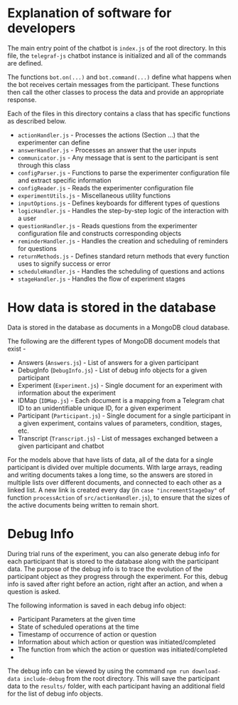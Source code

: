 # Explanation of software for developers

The main entry point of the chatbot is `index.js` of the root directory. In this file, the `telegraf-js` chatbot instance is initialized and all of the commands are defined.

The functions `bot.on(...)` and `bot.command(...)` define what happens when the bot receives certain messages from the participant. These functions then call the other classes to process the data and provide an appropriate response.

Each of the files in this directory contains a class that has specific functions as described below.

* `actionHandler.js` - Processes the actions (Section ...) that the experimenter can define
* `answerHandler.js` - Processes an answer that the user inputs
* `communicator.js` - Any message that is sent to the participant is sent through this class
* `configParser.js` - Functions to parse the experimenter configuration file and extract specific information
* `configReader.js` - Reads the experimenter configuration file
* `experimentUtils.js` - Miscellaneous utility functions 
* `inputOptions.js` - Defines keyboards for different types of questions
* `logicHandler.js` - Handles the step-by-step logic of the interaction with a user
* `questionHandler.js` - Reads questions from the experimenter configuration file and constructs corresponding objects
* `reminderHandler.js` - Handles the creation and scheduling of reminders for questions
* `returnMethods.js` - Defines standard return methods that every function uses to signify success or error
* `scheduleHandler.js` - Handles the scheduling of questions and actions
* `stageHandler.js` - Handles the flow of experiment stages

# How data is stored in the database

Data is stored in the database as documents in a MongoDB cloud database. 

The following are the different types of MongoDB document models that exist - 
* Answers (`Answers.js`) - List of answers for a given participant
* DebugInfo (`DebugInfo.js`) - List of debug info objects for a given participant
* Experiment (`Experiment.js`) - Single document for an experiment with information about the experiment
* IDMap (`IDMap.js`) - Each document is a mapping from a Telegram chat ID to an unidentifiable unique ID, for a given experiment
* Participant (`Participant.js`) - Single document for a single participant in a given experiment, contains values of parameters, condition, stages, etc.
* Transcript (`Transcript.js`) - List of messages exchanged between a given participant and chatbot

For the models above that have lists of data, all of the data for a single participant is divided over multiple documents. With large arrays, reading and writing documents takes a long time, so the answers are stored in multiple lists over different documents, and connected to each other as a linked list. A new link is created every day (in `case "incrementStageDay"` of function `processAction` of `src/actionHandler.js`), to ensure that the sizes of the active documents being written to remain short.

# Debug Info

During trial runs of the experiment, you can also generate debug info for each participant that is stored to the database along with the participant data. The purpose of the debug info is to trace the evolution of the participant object as they progress through the experiment. For this, debug info is saved after right before an action, right after an action, and when a question is asked.

The following information is saved in each debug info object:
* Participant Parameters at the given time
* State of scheduled operations at the time
* Timestamp of occurrence of action or question
* Information about which action or question was initiated/completed
* The function from which the action or question was initiated/completed
* 

The debug info can be viewed by using the command `npm run download-data include-debug` from the root directory. This will save the participant data to the `results/` folder, with each participant having an additional field for the list of debug info objects.
